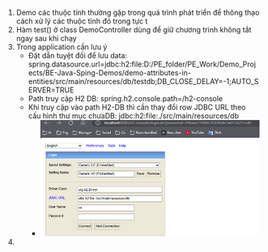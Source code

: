 1. Demo các thuộc tính thường gặp trong quá trình phát triển để thông thạo cách xử lý các thuộc tính đó trong tực t
2. Hàm test() ở class DemoController dùng để giữ chương trình không tắt ngay sau khi chạy
3. Trong application cần lưu ý
   - Đặt dẫn tuyệt đối để lưu data: spring.datasource.url=jdbc:h2:file:D:/PE_folder/PE_Work/Demo_Projects/BE-Java-Sping-Demos/demo-attributes-in-entities/src/main/resources/db/testdb;DB_CLOSE_DELAY=-1;AUTO_SERVER=TRUE
   - Path truy cập H2 DB: spring.h2.console.path=/h2-console
   - Khi truy cập vào path H2-DB thì cần thay đổi row JDBC URL theo cấu hình thư mục chưaDB: jdbc:h2:file:./src/main/resources/db
     - ![img.png](img.png)
4. 
